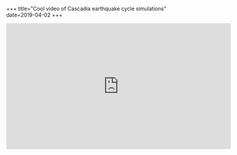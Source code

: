 +++
title="Cool video of Cascadia earthquake cycle simulations"
date=2019-04-02
+++

<iframe width="600" height="338" src="https://www.youtube.com/embed/ieN-9MUhND8?start=112" frameborder="0" allow="accelerometer; autoplay; clipboard-write; encrypted-media; gyroscope; picture-in-picture" allowfullscreen></iframe>
